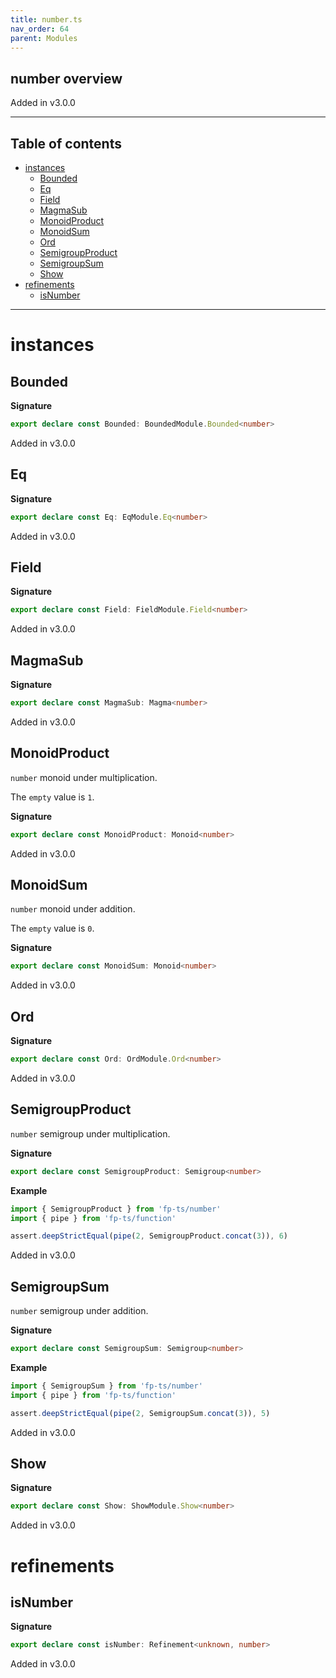 ```yaml
---
title: number.ts
nav_order: 64
parent: Modules
---
```


## number overview

Added in v3.0.0

---

<h2 class="text-delta">Table of contents</h2>

- [instances](#instances)
  - [Bounded](#bounded)
  - [Eq](#eq)
  - [Field](#field)
  - [MagmaSub](#magmasub)
  - [MonoidProduct](#monoidproduct)
  - [MonoidSum](#monoidsum)
  - [Ord](#ord)
  - [SemigroupProduct](#semigroupproduct)
  - [SemigroupSum](#semigroupsum)
  - [Show](#show)
- [refinements](#refinements)
  - [isNumber](#isnumber)

---

# instances

## Bounded

**Signature**

```ts
export declare const Bounded: BoundedModule.Bounded<number>
```

Added in v3.0.0

## Eq

**Signature**

```ts
export declare const Eq: EqModule.Eq<number>
```

Added in v3.0.0

## Field

**Signature**

```ts
export declare const Field: FieldModule.Field<number>
```

Added in v3.0.0

## MagmaSub

**Signature**

```ts
export declare const MagmaSub: Magma<number>
```

Added in v3.0.0

## MonoidProduct

`number` monoid under multiplication.

The `empty` value is `1`.

**Signature**

```ts
export declare const MonoidProduct: Monoid<number>
```

Added in v3.0.0

## MonoidSum

`number` monoid under addition.

The `empty` value is `0`.

**Signature**

```ts
export declare const MonoidSum: Monoid<number>
```

Added in v3.0.0

## Ord

**Signature**

```ts
export declare const Ord: OrdModule.Ord<number>
```

Added in v3.0.0

## SemigroupProduct

`number` semigroup under multiplication.

**Signature**

```ts
export declare const SemigroupProduct: Semigroup<number>
```

**Example**

```ts
import { SemigroupProduct } from 'fp-ts/number'
import { pipe } from 'fp-ts/function'

assert.deepStrictEqual(pipe(2, SemigroupProduct.concat(3)), 6)
```

Added in v3.0.0

## SemigroupSum

`number` semigroup under addition.

**Signature**

```ts
export declare const SemigroupSum: Semigroup<number>
```

**Example**

```ts
import { SemigroupSum } from 'fp-ts/number'
import { pipe } from 'fp-ts/function'

assert.deepStrictEqual(pipe(2, SemigroupSum.concat(3)), 5)
```

Added in v3.0.0

## Show

**Signature**

```ts
export declare const Show: ShowModule.Show<number>
```

Added in v3.0.0

# refinements

## isNumber

**Signature**

```ts
export declare const isNumber: Refinement<unknown, number>
```

Added in v3.0.0
